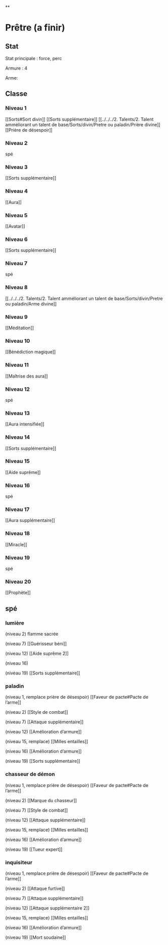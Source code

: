 **

# Prêtre (a finir)

## Stat

Stat principale : force, perc

Armure : 4

Arme: 

## Classe

### Niveau 1

[[Sorts#Sort divin]]
[[Sorts supplémentaire]]
[[../../../2. Talents/2. Talent amméliorant un talent de base/Sorts/divin/Pretre ou paladin/Prière divine]]
[[Prière de désespoir]]
### Niveau 2
spé

### Niveau 3
[[Sorts supplémentaire]]

### Niveau 4
[[Aura]]

### Niveau 5
[[Avatar]]

### Niveau 6
[[Sorts supplémentaire]]

### Niveau 7
spé

### Niveau 8
[[../../../2. Talents/2. Talent amméliorant un talent de base/Sorts/divin/Pretre ou paladin/Arme divine]]

### Niveau 9
[[Méditation]]

### Niveau 10
[[Bénédiction magique]]

### Niveau 11
[[Maîtrise des aura]]

### Niveau 12
spé

### Niveau 13
[[Aura intensifiée]]

### Niveau 14
[[Sorts supplémentaire]]

### Niveau 15
[[Aide suprême]]

### Niveau 16
spé

### Niveau 17
[[Aura supplémentaire]]

### Niveau 18
[[Miracle]]

### Niveau 19 

spé

### Niveau 20
[[Prophète]]

## spé

### lumière

(niveau 2) flamme sacrée

(niveau 7) [[Guérisseur béni]]

(niveau 12) [[Aide suprême 2]]

(niveau 16) 

(niveau 19) [[Sorts supplémentaire]]

### paladin

(niveau 1, remplace prière de désespoir) [[Faveur de pacte#Pacte de l’arme]]

(niveau 2) [[Style de combat]]

(niveau 7) [[Attaque supplémentaire]]

(niveau 12) [[Amélioration d’armure]]

(niveau 15, remplace) [[Milles entailles]]

(niveau 16) [[Amélioration d’armure]]

(niveau 19) [[Sorts supplémentaire]]

### chasseur de démon

(niveau 1, remplace prière de désespoir) [[Faveur de pacte#Pacte de l’arme]]

(niveau 2) [[Marque du chasseur]]

(niveau 7) [[Style de combat]]

(niveau 12) [[Attaque supplémentaire]]

(niveau 15, remplace) [[Milles entailles]]

(niveau 16) [[Amélioration d’armure]]

(niveau 19) [[Tueur expert]]


### inquisiteur

(niveau 1, remplace prière de désespoir) [[Faveur de pacte#Pacte de l’arme]]

(niveau 2) [[Attaque furtive]]

(niveau 7) [[Attaque supplémentaire]]

(niveau 12) [[Attaque supplémentaire 2]]

(niveau 15, remplace) [[Milles entailles]]

(niveau 16) [[Amélioration d’armure]]

(niveau 19) [[Mort soudaine]]
